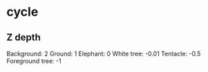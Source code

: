 # cycle

## Z depth

Background: 2
Ground: 1
Elephant: 0
White tree: -0.01
Tentacle: -0.5
Foreground tree: -1